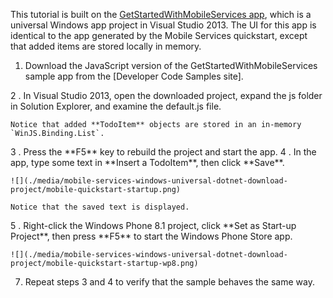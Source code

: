 
This tutorial is built on the [GetStartedWithMobileServices app](https://code.msdn.microsoft.com:443/Get-Started-with-Data-in-0e863e57), which is a universal Windows app project in Visual Studio 2013. The UI for this app is identical to the app generated by the Mobile Services quickstart, except that added items are stored locally in memory. 

1. Download the JavaScript version of the GetStartedWithMobileServices sample app from the [Developer Code Samples site]. 

<!-- deleted by customization 3 --><!-- keep by customization: begin --> 2 <!-- keep by customization: end -->. In Visual Studio 2013, open the downloaded project, expand the js folder in Solution Explorer, and examine the default.js file.

   	Notice that added **TodoItem** objects are stored in an in-memory `WinJS.Binding.List`.

<!-- deleted by customization 4 --><!-- keep by customization: begin --> 3 <!-- keep by customization: end -->. Press the **F5** key to rebuild the project and start the app.

<!-- deleted by customization 5 --><!-- keep by customization: begin --> 4 <!-- keep by customization: end -->. In the app, type some text in **Insert a TodoItem**, then click **Save**.

   	![](./media/mobile-services-windows-universal-dotnet-download-project/mobile-quickstart-startup.png) 

   	Notice that the saved text is displayed.

<!-- deleted by customization 6 --><!-- keep by customization: begin --> 5 <!-- keep by customization: end -->. Right-click the Windows Phone 8.1 project, click **Set as Start-up Project**, then press **F5** to start the Windows Phone Store app.

	![](./media/mobile-services-windows-universal-dotnet-download-project/mobile-quickstart-startup-wp8.png)

7. Repeat steps 3 and 4 to verify that the sample behaves the same way.
